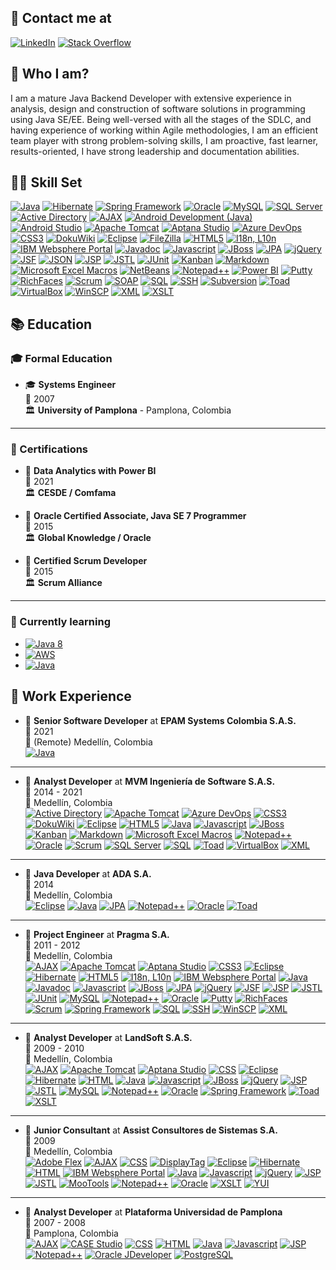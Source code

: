 ## 📧 Contact me at

<a href="https://www.linkedin.com/in/franciscoalvaradosantos"><img alt="LinkedIn" src="https://img.shields.io/badge/linkedin-0A66C2?style=for-the-badge&logo=linkedin&logoColor=white"></a>
<a href="https://stackoverflow.com/users/218717/francisco-alvarado"><img alt="Stack Overflow" src="https://img.shields.io/badge/stackoverflow-F58025?style=for-the-badge&logo=stackoverflow&logoColor=white"></a>

## 🙂 Who I am?

I am a mature Java Backend Developer with extensive experience in analysis, design and construction of software solutions in programming using Java SE/EE. Being well-versed with all the stages of the SDLC, and having experience of working within Agile methodologies, I am an efficient team player with strong problem-solving skills, I am proactive, fast learner, results-oriented, I have strong leadership and documentation abilities.

## 💪🏻 Skill Set

<a href="#"><img alt="Java" src="https://img.shields.io/badge/Java-ED8B00?style=for-the-badge&logo=java&logoColor=white"></a>
<a href="#"><img alt="Hibernate" src="https://img.shields.io/badge/Hibernate-59666C?style=for-the-badge&logo=Hibernate&logoColor=white"></a>
<a href="#"><img alt="Spring Framework" src="https://img.shields.io/badge/Spring-6DB33F?style=for-the-badge&logo=spring&logoColor=white"></a>
<a href="#"><img alt="Oracle" src="https://img.shields.io/badge/Oracle-F80000?style=for-the-badge&logo=oracle&logoColor=white"></a>
<a href="#"><img alt="MySQL" src="https://img.shields.io/badge/MySQL-005C84?style=for-the-badge&logo=mysql&color=4479A1&logoColor=white"></a>
<a href="#"><img alt="SQL Server" src="https://img.shields.io/badge/Microsoft_SQL_Server-CC2927?style=for-the-badge&logo=microsoft-sql-server&logoColor=white"></a>
<a href="#"><img alt="Active Directory" src="https://img.shields.io/static/v1?logo=windows&label=&message=Active%20Directory&color=blue&logoColor=white&style=for-the-badge"></a>
<a href="#"><img alt="AJAX" src="https://img.shields.io/static/v1?label=&message=AJAX&color=747C60&labelColor=747C60&style=for-the-badge"></a>
<a href="#"><img alt="Android Development (Java)" src="https://img.shields.io/badge/Android-83B81A?style=for-the-badge&logo=android&logoColor=white"></a>
<a href="#"><img alt="Android Studio" src="https://img.shields.io/badge/Android_Studio-3DDC84?style=for-the-badge&logo=android-studio&logoColor=white"></a>
<a href="#"><img alt="Apache Tomcat" src="https://img.shields.io/badge/Apache_Tomcat-F8DC75?style=for-the-badge&logo=apachetomcat&logoColor=black"></a>
<a href="#"><img alt="Aptana Studio" src="https://img.shields.io/static/v1?label=&message=Aptana%20Studio&color=FF952E&style=for-the-badge"></a>
<a href="#"><img alt="Azure DevOps" src="https://img.shields.io/badge/Azure_DevOps-0078D7?style=for-the-badge&logo=azuredevops&logoColor=white"></a>
<a href="#"><img alt="CSS3" src="https://img.shields.io/badge/CSS3-1572B6?logo=css3&logoColor=white&style=for-the-badge"></a>
<a href="#"><img alt="DokuWiki" src="https://img.shields.io/static/v1?label=&message=DokuWiki&color=008800&labelColor=008800&style=for-the-badge"></a>
<a href="#"><img alt="Eclipse" src="https://img.shields.io/badge/Eclipse-2C2255?style=for-the-badge&logo=eclipse&logoColor=white"></a>
<a href="#"><img alt="FileZilla" src="https://img.shields.io/badge/FileZilla-BF0000?style=for-the-badge&logo=filezilla&logoColor=white"></a>
<a href="#"><img alt="HTML5" src="https://img.shields.io/badge/HTML5-E34F26?style=for-the-badge&logo=html5&logoColor=white"></a>
<a href="#"><img alt="I18n, L10n" src="https://img.shields.io/static/v1?label=%F0%9F%8C%8E&message=I18n,%20L10n&color=99CCCC&labelColor=99CCCC&style=for-the-badge"></a>
<a href="#"><img alt="IBM Websphere Portal" src="https://img.shields.io/static/v1?logo=IBM&label=&message=IBM%20Websphere%20Portal&color=052FAD&style=for-the-badge"></a>
<a href="#"><img alt="Javadoc" src="https://img.shields.io/static/v1?label=&message=Javadoc&color=427B9C&labelColor=427B9C&style=for-the-badge"></a>
<a href="#"><img alt="Javascript" src="https://img.shields.io/badge/JavaScript-323330?style=for-the-badge&logo=javascript&logoColor=F7DF1E"></a>
<a href="#"><img alt="JBoss" src="https://img.shields.io/static/v1?label=&message=JBoss&color=C40000&style=for-the-badge"></a>
<a href="#"><img alt="JPA" src="https://img.shields.io/static/v1?label=&message=JPA&color=4298B8&labelColor=4298B8&style=for-the-badge"></a>
<a href="#"><img alt="jQuery" src="https://img.shields.io/badge/jQuery-0769AD?style=for-the-badge&logo=jquery&logoColor=white"></a>
<a href="#"><img alt="JSF" src="https://img.shields.io/static/v1?label=&message=JSF&color=B3782B&labelColor=B3782B&style=for-the-badge"></a>
<a href="#"><img alt="JSON" src="https://img.shields.io/badge/json-5E5C5C?style=for-the-badge&logo=json&logoColor=black&color=E1E1E1"></a>
<a href="#"><img alt="JSP" src="https://img.shields.io/static/v1?label=&message=JSP&color=74A33B&labelColor=74A33B&style=for-the-badge"></a>
<a href="#"><img alt="JSTL" src="https://img.shields.io/static/v1?label=&message=JSTL&color=&logoColor=white&labelColor=&style=for-the-badge"></a>
<a href="#"><img alt="JUnit" src="https://img.shields.io/static/v1?label=&message=JUnit&color=CC0000&labelColor=&style=for-the-badge"></a>
<a href="#"><img alt="Kanban" src="https://img.shields.io/static/v1?label=&message=Kanban&color=FFFFD4&labelColor=FFFFD4&style=for-the-badge"></a>
<a href="#"><img alt="Markdown" src="https://img.shields.io/static/v1?logo=Markdown&label=&message=Markdown&color=000000&style=for-the-badge"></a>
<a href="#"><img alt="Microsoft Excel Macros" src="https://img.shields.io/badge/Microsoft_Excel-217346?style=for-the-badge&logo=microsoft-excel&logoColor=white"></a>
<a href="#"><img alt="NetBeans" src="https://img.shields.io/badge/apache%20netbeans-1B6AC6?style=for-the-badge&logo=apache%20netbeans%20IDE&logoColor=white"></a>
<a href="#"><img alt="Notepad++" src="https://img.shields.io/badge/Notepad++-90E59A.svg?style=for-the-badge&logo=notepad%2B%2B&logoColor=black"></a>
<a href="#"><img alt="Power BI" src="https://img.shields.io/badge/PowerBI-F2C811?style=for-the-badge&logo=Power%20BI&logoColor=black"></a>
<a href="#"><img alt="Putty" src="https://img.shields.io/static/v1?label=%F0%9F%96%A5%EF%B8%8F&message=Putty&color=FFFF00&labelColor=FFFF00&style=for-the-badge"></a>
<a href="#"><img alt="RichFaces" src="https://img.shields.io/static/v1?label=%F0%9F%8E%AD&message=RichFaces&color=8FA9B7&labelColor=8FA9B7&style=for-the-badge"></a>
<a href="#"><img alt="Scrum" src="https://img.shields.io/static/v1?label=&message=Scrum&color=4285F4&style=for-the-badge"></a>
<a href="#"><img alt="SOAP" src="https://img.shields.io/static/v1?label=&message=SOAP&color=4B4B4B&labelColor=4B4B4B&style=for-the-badge"></a>
<a href="#"><img alt="SQL" src="https://img.shields.io/static/v1?label=&message=SQL&color=lightgray&labelColor=lightgray&style=for-the-badge"></a>
<a href="#"><img alt="SSH" src="https://img.shields.io/static/v1?logo=windowsterminal&label=&message=SSH&color=E1E1E1&logoColor=black&style=for-the-badge"></a>
<a href="#"><img alt="Subversion" src="https://img.shields.io/badge/subversion-809CC9?style=for-the-badge&logo=subversion&logoColor=white"></a>
<a href="#"><img alt="Toad" src="https://img.shields.io/static/v1?label=%F0%9F%90%B8&message=Toad&color=003F4B&labelColor=003F4B&style=for-the-badge"></a>
<a href="#"><img alt="VirtualBox" src="https://img.shields.io/badge/virtualbox-183A61?style=for-the-badge&logo=virtualbox&logoColor=white"></a>
<a href="#"><img alt="WinSCP" src="https://img.shields.io/static/v1?label=%F0%9F%94%92&message=WinSCP&color=2D90DE&labelColor=2D90DE&style=for-the-badge"></a>
<a href="#"><img alt="XML" src="https://img.shields.io/static/v1?label=%3C/%3E&message=XML&color=217346&labelColor=217346&style=for-the-badge"></a>
<a href="#"><img alt="XSLT" src="https://img.shields.io/static/v1?label=&message=XSLT&color=CCCC33&style=for-the-badge"></a>


## 📚 Education

### 🎓 Formal Education

- 🎓 **Systems Engineer**\
📆 2007\
🏛️ **University of Pamplona** - Pamplona, Colombia

---

### 🥇 Certifications

- 🥇 **Data Analytics with Power BI**\
📆 2021\
🏛 **CESDE / Comfama**

- 🥇 **Oracle Certified Associate, Java SE 7 Programmer**\
📆 2015\
🏛️ **Global Knowledge / Oracle**

- 🥇 **Certified Scrum Developer**\
📆 2015\
🏛️ **Scrum Alliance**

---

### 📓 Currently learning

* <a href="#"><img alt="Java 8" src="https://img.shields.io/static/v1?logo=java&label=&message=Java%208&color=ED8B00&logoColor=white&labelColor=ED8B00&style=for-the-badge"></a>
* <a href="#"><img alt="AWS" src="https://img.shields.io/static/v1?logo=amazonAWS&label=&message=AWS&color=232F3E&labelColor=232F3E&style=for-the-badge"></a>
* <a href="#"><img alt="Java" src="https://img.shields.io/badge/Git-F05032?style=for-the-badge&logo=git&logoColor=white"></a>


## 💼 Work Experience


- 💼 **Senior Software Developer** at **EPAM Systems Colombia S.A.S.**\
📆 2021\
📍 (Remote) Medellín, Colombia\
<a href="#"><img alt="Java" src="https://img.shields.io/badge/Java-ED8B00?logo=java&logoColor=white"></a>

---

- 💼 **Analyst Developer** at **MVM Ingeniería de Software S.A.S.**\
📆 2014 - 2021\
📍 Medellín, Colombia\
<a href="#"><img alt="Active Directory" src="https://img.shields.io/static/v1?logo=windows&label=&message=Active%20Directory&color=blue&logoColor=white&labelColor=blue"></a>
<a href="#"><img alt="Apache Tomcat" src="https://img.shields.io/badge/Apache_Tomcat-F8DC75?logo=apachetomcat&logoColor=black"></a>
<a href="#"><img alt="Azure DevOps" src="https://img.shields.io/badge/Azure_DevOps-0078D7?logo=azuredevops&logoColor=white"></a>
<a href="#"><img alt="CSS3" src="https://img.shields.io/badge/CSS3-1572B6?logo=css3&logoColor=white"></a>
<a href="#"><img alt="DokuWiki" src="https://img.shields.io/static/v1?label=&message=DokuWiki&color=008800"></a>
<a href="#"><img alt="Eclipse" src="https://img.shields.io/badge/Eclipse-2C2255?logo=eclipse&logoColor=white"></a>
<a href="#"><img alt="HTML5" src="https://img.shields.io/badge/HTML5-E34F26?logo=html5&logoColor=white"></a>
<a href="#"><img alt="Java" src="https://img.shields.io/badge/Java-ED8B00?logo=java&logoColor=white"></a>
<a href="#"><img alt="Javascript" src="https://img.shields.io/badge/JavaScript-323330?logo=javascript&logoColor=F7DF1E"></a>
<a href="#"><img alt="JBoss" src="https://img.shields.io/static/v1?label=&message=JBoss&color=C40000"></a>
<a href="#"><img alt="Kanban" src="https://img.shields.io/static/v1?label=&message=Kanban&color=FFFFD4"></a>
<a href="#"><img alt="Markdown" src="https://img.shields.io/static/v1?logo=Markdown&label=&message=Markdown&color=000000"></a>
<a href="#"><img alt="Microsoft Excel Macros" src="https://img.shields.io/badge/Microsoft_Excel-217346?logo=microsoft-excel&logoColor=white"></a>
<a href="#"><img alt="Notepad++" src="https://img.shields.io/badge/Notepad++-90E59A.svg?logo=notepad%2B%2B&logoColor=black"></a>
<a href="#"><img alt="Oracle" src="https://img.shields.io/badge/Oracle-F80000?logo=oracle&logoColor=white"></a>
<a href="#"><img alt="Scrum" src="https://img.shields.io/static/v1?label=&message=Scrum&color=4285F4"></a>
<a href="#"><img alt="SQL Server" src="https://img.shields.io/badge/Microsoft_SQL_Server-CC2927?logo=microsoft-sql-server&logoColor=white"></a>
<a href="#"><img alt="SQL" src="https://img.shields.io/static/v1?label=&message=SQL&color=lightgray"></a>
<a href="#"><img alt="Toad" src="https://img.shields.io/static/v1?label=%F0%9F%90%B8&message=Toad%20for%20Oracle&color=003F4B&labelColor=003F4B"></a>
<a href="#"><img alt="VirtualBox" src="https://img.shields.io/badge/virtualbox-183A61?logo=virtualbox&logoColor=white"></a>
<a href="#"><img alt="XML" src="https://img.shields.io/static/v1?label=%3C/%3E&message=XML&color=217346&labelColor=217346"></a>

---

- 💼 **Java Developer** at **ADA S.A.**\
📆 2014\
📍 Medellín, Colombia\
<a href="#"><img alt="Eclipse" src="https://img.shields.io/badge/Eclipse-2C2255?logo=eclipse&logoColor=white"></a>
<a href="#"><img alt="Java" src="https://img.shields.io/badge/Java-ED8B00?logo=java&logoColor=white"></a>
<a href="#"><img alt="JPA" src="https://img.shields.io/static/v1?label=&message=JPA&color=4298B8"></a>
<a href="#"><img alt="Notepad++" src="https://img.shields.io/badge/Notepad++-90E59A.svg?logo=notepad%2B%2B&logoColor=black"></a>
<a href="#"><img alt="Oracle" src="https://img.shields.io/badge/Oracle-F80000?logo=oracle&logoColor=white"></a>
<a href="#"><img alt="Toad" src="https://img.shields.io/static/v1?label=%F0%9F%90%B8&message=Toad%20Data%20Modeler&color=003F4B&labelColor=003F4B"></a>

---

- 💼 **Project Engineer** at **Pragma S.A.**\
📆 2011 - 2012\
📍 Medellín, Colombia\
<a href="#"><img alt="AJAX" src="https://img.shields.io/static/v1?label=&message=AJAX&color=747C60"></a>
<a href="#"><img alt="Apache Tomcat" src="https://img.shields.io/badge/Apache_Tomcat-F8DC75?logo=apachetomcat&logoColor=black"></a>
<a href="#"><img alt="Aptana Studio" src="https://img.shields.io/static/v1?label=&message=Aptana%20Studio&color=FF952E"></a>
<a href="#"><img alt="CSS3" src="https://img.shields.io/badge/CSS3-1572B6?logo=css3&logoColor=white"></a>
<a href="#"><img alt="Eclipse" src="https://img.shields.io/badge/Eclipse-2C2255?logo=eclipse&logoColor=white"></a>
<a href="#"><img alt="Hibernate" src="https://img.shields.io/badge/Hibernate-59666C?logo=Hibernate&logoColor=white"></a>
<a href="#"><img alt="HTML5" src="https://img.shields.io/badge/HTML5-E34F26?logo=html5&logoColor=white"></a>
<a href="#"><img alt="I18n, L10n" src="https://img.shields.io/static/v1?label=&message=I18n,%20L10n&color=99CCCC"></a>
<a href="#"><img alt="IBM Websphere Portal" src="https://img.shields.io/static/v1?logo=IBM&label=&message=IBM%20Websphere%20Portal&color=052FAD&labelColor=052FAD"></a>
<a href="#"><img alt="Java" src="https://img.shields.io/badge/Java-ED8B00?logo=java&logoColor=white"></a>
<a href="#"><img alt="Javadoc" src="https://img.shields.io/static/v1?label=&message=Javadoc&color=427B9C"></a>
<a href="#"><img alt="Javascript" src="https://img.shields.io/badge/JavaScript-323330?logo=javascript&logoColor=F7DF1E"></a>
<a href="#"><img alt="JBoss" src="https://img.shields.io/static/v1?label=&message=JBoss&color=C40000"></a>
<a href="#"><img alt="JPA" src="https://img.shields.io/static/v1?label=&message=JPA&color=4298B8"></a>
<a href="#"><img alt="jQuery" src="https://img.shields.io/badge/jQuery-0769AD?logo=jquery&logoColor=white"></a>
<a href="#"><img alt="JSF" src="https://img.shields.io/static/v1?label=&message=JSF&color=B3782B"></a>
<a href="#"><img alt="JSP" src="https://img.shields.io/static/v1?label=&message=JSP&color=74A33B"></a>
<a href="#"><img alt="JSTL" src="https://img.shields.io/static/v1?label=&message=JSTL&color=&&labelColor="></a>
<a href="#"><img alt="JUnit" src="https://img.shields.io/static/v1?label=&message=JUnit&color=CC0000&labelColor="></a>
<a href="#"><img alt="MySQL" src="https://img.shields.io/badge/MySQL-005C84?logo=mysql&color=4479A1&logoColor=white"></a>
<a href="#"><img alt="Notepad++" src="https://img.shields.io/badge/Notepad++-90E59A.svg?logo=notepad%2B%2B&logoColor=black"></a>
<a href="#"><img alt="Oracle" src="https://img.shields.io/badge/Oracle-F80000?logo=oracle&logoColor=white"></a>
<a href="#"><img alt="Putty" src="https://img.shields.io/static/v1?label=%F0%9F%96%A5%EF%B8%8F&message=Putty&color=FFFF00&labelColor=FFFF00"></a>
<a href="#"><img alt="RichFaces" src="https://img.shields.io/static/v1?label=%F0%9F%8E%AD&message=RichFaces&color=8FA9B7&labelColor=8FA9B7"></a>
<a href="#"><img alt="Scrum" src="https://img.shields.io/static/v1?label=&message=Scrum&color=4285F4"></a>
<a href="#"><img alt="Spring Framework" src="https://img.shields.io/badge/Spring-6DB33F?logo=spring&logoColor=white"></a>
<a href="#"><img alt="SQL" src="https://img.shields.io/static/v1?label=&message=SQL&color=lightgray"></a>
<a href="#"><img alt="SSH" src="https://img.shields.io/static/v1?logo=windowsterminal&label=&message=SSH&color=E1E1E1&logoColor=black"></a>
<a href="#"><img alt="WinSCP" src="https://img.shields.io/static/v1?label=%F0%9F%94%92&message=WinSCP&color=2D90DE&labelColor=2D90DE"></a>
<a href="#"><img alt="XML" src="https://img.shields.io/static/v1?label=%3C/%3E&message=XML&color=217346&labelColor=217346"></a>

---

- 💼 **Analyst Developer** at **LandSoft S.A.S.**\
📆 2009 - 2010\
📍 Medellín, Colombia\
<a href="#"><img alt="AJAX" src="https://img.shields.io/static/v1?label=&message=AJAX&color=747C60"></a>
<a href="#"><img alt="Apache Tomcat" src="https://img.shields.io/badge/Apache_Tomcat-F8DC75?logo=apachetomcat&logoColor=black"></a>
<a href="#"><img alt="Aptana Studio" src="https://img.shields.io/static/v1?label=&message=Aptana%20Studio&color=FF952E"></a>
<a href="#"><img alt="CSS" src="https://img.shields.io/static/v1?label=&message=CSS&color=065BC4"></a>
<a href="#"><img alt="Eclipse" src="https://img.shields.io/badge/Eclipse-2C2255?logo=eclipse&logoColor=white"></a>
<a href="#"><img alt="Hibernate" src="https://img.shields.io/badge/Hibernate-59666C?logo=Hibernate&logoColor=white"></a>
<a href="#"><img alt="HTML" src="https://img.shields.io/static/v1?label=&message=HTML&color=EF2607"></a>
<a href="#"><img alt="Java" src="https://img.shields.io/badge/Java-ED8B00?logo=java&logoColor=white"></a>
<a href="#"><img alt="Javascript" src="https://img.shields.io/badge/JavaScript-323330?logo=javascript&logoColor=F7DF1E"></a>
<a href="#"><img alt="JBoss" src="https://img.shields.io/static/v1?label=&message=JBoss&color=C40000"></a>
<a href="#"><img alt="jQuery" src="https://img.shields.io/badge/jQuery-0769AD?logo=jquery&logoColor=white"></a>
<a href="#"><img alt="JSP" src="https://img.shields.io/static/v1?label=&message=JSP&color=74A33B"></a>
<a href="#"><img alt="JSTL" src="https://img.shields.io/static/v1?label=&message=JSTL&color=&&labelColor="></a>
<a href="#"><img alt="MySQL" src="https://img.shields.io/badge/MySQL-005C84?logo=mysql&color=4479A1&logoColor=white"></a>
<a href="#"><img alt="Notepad++" src="https://img.shields.io/badge/Notepad++-90E59A.svg?logo=notepad%2B%2B&logoColor=black"></a>
<a href="#"><img alt="Oracle" src="https://img.shields.io/badge/Oracle-F80000?logo=oracle&logoColor=white"></a>
<a href="#"><img alt="Spring Framework" src="https://img.shields.io/badge/Spring-6DB33F?logo=spring&logoColor=white"></a>
<a href="#"><img alt="Toad" src="https://img.shields.io/static/v1?label=%F0%9F%90%B8&message=Toad%20Data%20Modeler&color=003F4B&labelColor=003F4B"></a>
<a href="#"><img alt="XSLT" src="https://img.shields.io/static/v1?label=&message=XSLT&color=CCCC33"></a>


---

- 💼 **Junior Consultant** at **Assist Consultores de Sistemas S.A.**\
📆 2009\
📍 Medellín, Colombia\
<a href="#"><img alt="Adobe Flex" src="https://img.shields.io/static/v1?label=&message=Adobe%20Flex&color=91A7B2"></a>
<a href="#"><img alt="AJAX" src="https://img.shields.io/static/v1?label=&message=AJAX&color=747C60"></a>
<a href="#"><img alt="CSS" src="https://img.shields.io/static/v1?label=&message=CSS&color=065BC4"></a>
<a href="#"><img alt="DisplayTag" src="https://img.shields.io/static/v1?label=&message=DisplayTag&color=E2F3B8"></a>
<a href="#"><img alt="Eclipse" src="https://img.shields.io/badge/Eclipse-2C2255?logo=eclipse&logoColor=white"></a>
<a href="#"><img alt="Hibernate" src="https://img.shields.io/badge/Hibernate-59666C?logo=Hibernate&logoColor=white"></a>
<a href="#"><img alt="HTML" src="https://img.shields.io/static/v1?label=&message=HTML&color=EF2607"></a>
<a href="#"><img alt="IBM Websphere Portal" src="https://img.shields.io/static/v1?logo=IBM&label=&message=IBM%20Websphere%20Portal&color=052FAD&labelColor=052FAD"></a>
<a href="#"><img alt="Java" src="https://img.shields.io/badge/Java-ED8B00?logo=java&logoColor=white"></a>
<a href="#"><img alt="Javascript" src="https://img.shields.io/badge/JavaScript-323330?logo=javascript&logoColor=F7DF1E"></a>
<a href="#"><img alt="jQuery" src="https://img.shields.io/badge/jQuery-0769AD?logo=jquery&logoColor=white"></a>
<a href="#"><img alt="JSP" src="https://img.shields.io/static/v1?label=&message=JSP&color=74A33B"></a>
<a href="#"><img alt="JSTL" src="https://img.shields.io/static/v1?label=&message=JSTL&color=&&labelColor="></a>
<a href="#"><img alt="MooTools" src="https://img.shields.io/static/v1?label=&message=MooTools&color=7D8AA5"></a>
<a href="#"><img alt="Notepad++" src="https://img.shields.io/badge/Notepad++-90E59A.svg?logo=notepad%2B%2B&logoColor=black"></a>
<a href="#"><img alt="Oracle" src="https://img.shields.io/badge/Oracle-F80000?logo=oracle&logoColor=white"></a>
<a href="#"><img alt="XSLT" src="https://img.shields.io/static/v1?label=&message=XSLT&color=CCCC33"></a>
<a href="#"><img alt="YUI" src="https://img.shields.io/static/v1?logo=yahoo&label=&message=YUI&color=D0D5DC&logoColor=213485"></a>

---

- 💼 **Analyst Developer** at **Plataforma Universidad de Pamplona**\
📆 2007 - 2008\
📍 Pamplona, Colombia\
<a href="#"><img alt="AJAX" src="https://img.shields.io/static/v1?label=&message=AJAX&color=747C60"></a>
<a href="#"><img alt="CASE Studio" src="https://img.shields.io/static/v1?label=%F0%9F%90%B8&message=CASE%20Studio&color=003F4B&labelColor=003F4B"></a>
<a href="#"><img alt="CSS" src="https://img.shields.io/static/v1?label=&message=CSS&color=065BC4"></a>
<a href="#"><img alt="HTML" src="https://img.shields.io/static/v1?label=&message=HTML&color=EF2607"></a>
<a href="#"><img alt="Java" src="https://img.shields.io/badge/Java-ED8B00?logo=java&logoColor=white"></a>
<a href="#"><img alt="Javascript" src="https://img.shields.io/badge/JavaScript-323330?logo=javascript&logoColor=F7DF1E"></a>
<a href="#"><img alt="JSP" src="https://img.shields.io/static/v1?label=&message=JSP&color=74A33B"></a>
<a href="#"><img alt="Notepad++" src="https://img.shields.io/badge/Notepad++-90E59A.svg?logo=notepad%2B%2B&logoColor=black"></a>
<a href="#"><img alt="Oracle JDeveloper" src="https://img.shields.io/static/v1?logo=oracle&label=&message=Oracle%20JDeveloper&color=9AB5D1&logoColor=white"></a>
<a href="#"><img alt="PostgreSQL" src="https://img.shields.io/badge/Postgresql-4169E1?logo=postgresql&color=4169E1&logoColor=white"></a>


<!--
**nihcap/nihcap** is a ✨ _special_ ✨ repository because its `README.md` (this file) appears on your GitHub profile.

Here are some ideas to get you started:

- 🔭 I’m currently working on ...
- 🌱 I’m currently learning ...
- 👯 I’m looking to collaborate on ...
- 🤔 I’m looking for help with ...
- 💬 Ask me about ...
- 📫 How to reach me: ...
- 😄 Pronouns: ...
- ⚡ Fun fact: ...
-->
